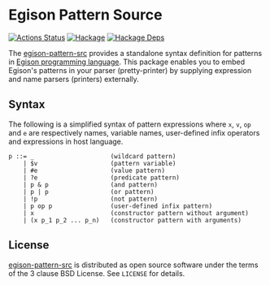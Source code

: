# Egison Pattern Source

[![Actions Status](https://github.com/egison/egison-pattern-src/workflows/latest/badge.svg)](https://github.com/egison/egison-pattern-src/actions?workflow=latest)
[![Hackage](https://img.shields.io/hackage/v/egison-pattern-src.svg)](https://hackage.haskell.org/package/egison-pattern-src)
[![Hackage Deps](https://img.shields.io/hackage-deps/v/egison-pattern-src.svg)](http://packdeps.haskellers.com/reverse/egison-pattern-src)

The [egison-pattern-src](https://hackage.haskell.org/package/egison-pattern-src) provides a standalone syntax definition for patterns in [Egison programming language](https://egison.org/).
This package enables you to embed Egison's patterns in your parser (pretty-printer) by supplying expression and name parsers (printers) externally.

## Syntax

The following is a simplified syntax of pattern expressions where `x`, `v`, `op` and `e` are respectively names, variable names, user-defined infix operators and expressions in host language.

```
p ::= _                     (wildcard pattern)
    | $v                    (pattern variable)
    | #e                    (value pattern)
    | ?e                    (predicate pattern)
    | p & p                 (and pattern)
    | p | p                 (or pattern)
    | !p                    (not pattern)
    | p op p                (user-defined infix pattern)
    | x                     (constructor pattern without argument)
    | (x p_1 p_2 ... p_n)   (constructor pattern with arguments)
```

## License

[egison-pattern-src](https://hackage.haskell.org/package/egison-pattern-src) is distributed as open source software under the terms of the 3 clause BSD License. See `LICENSE` for details.
